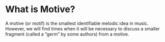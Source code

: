 # What is Motive?
A motive (or motif) is the smallest identifiable melodic idea in music. However, we will find times when it will be necessary to discuss a smaller fragment (called a “germ” by some authors) from a motive.
